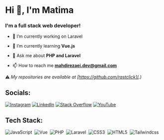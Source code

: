 <h1>Hi 👋, I'm Matima</h1>
<h3>I'm a full stack web developer!</h3>

- 🔭 I’m currently working on Laravel

- 🌱 I’m currently learning **Vue.js**

<!---
- 👯 I’m looking to collaborate on [.](h)

 - 🤝 I’m looking for help with [.](h)
--->

- 💬 Ask me about **PHP and Laravel**

- 📫 How to reach me **mahdirezaei.dev@gmail.com**

⚠️ *My repositories are available at [https://github.com/rastclick](.)*

## Socials:
[![Instagram](https://img.shields.io/badge/Instagram-%23E4405F.svg?logo=Instagram&logoColor=white)](https://instagram.com/mahdirezaei_dev) [![LinkedIn](https://img.shields.io/badge/LinkedIn-%230077B5.svg?logo=linkedin&logoColor=white)](https://linkedin.com/in/mahdirezaei_dev) [![Stack Overflow](https://img.shields.io/badge/-Stackoverflow-FE7A16?logo=stack-overflow&logoColor=white)](https://stackoverflow.com/users/mahdirezaei_dev) [![YouTube](https://img.shields.io/badge/YouTube-%23FF0000.svg?logo=YouTube&logoColor=white)](https://youtube.com/@mahdirezaei_dev) 

## Tech Stack:
![JavaScript](https://img.shields.io/badge/-JavaScript-05122A?style=flat&logo=javascript)&nbsp;
![Vue](https://img.shields.io/badge/-Vue-05122A?style=flat&logo=vue.js)&nbsp;
![PHP](https://img.shields.io/badge/-PHP-05122A?style=flat&logo=php)&nbsp;
![Laravel](https://img.shields.io/badge/-Laravel-05122A?style=flat&logo=laravel)&nbsp;
![CSS3](https://img.shields.io/badge/-CSS3-05122A?style=flat&logo=CSS3&logoColor=1572B6)&nbsp;
![HTML5](https://img.shields.io/badge/-HTML5-05122A?style=flat&logo=html5&logoColor=FF5733)&nbsp;
![Tailwindcss](https://img.shields.io/badge/-Tailwind_CSS-05122A?style=flat&logo=tailwindcss)&nbsp;



<!--- ![TypeScript](https://img.shields.io/badge/-TypeScript-05122A?style=flat&logo=TypeScript)&nbsp; --->
<!--- ![React](https://img.shields.io/badge/-React-05122A?style=flat&logo=react)&nbsp; --->
